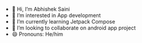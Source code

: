 - 👋 Hi, I’m Abhishek Saini
- 👀 I’m interested in App development
- 🌱 I’m currently learning Jetpack Compose
- 💞️ I’m looking to collaborate on android app project
- 😄 Pronouns: He/him

<!---
Abhisheksaini25/Abhisheksaini25 is a ✨ special ✨ repository because its `README.md` (this file) appears on your GitHub profile.
You can click the Preview link to take a look at your changes.
--->
